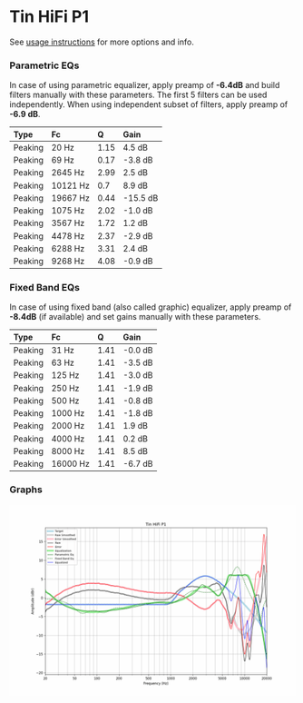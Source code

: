 # Tin HiFi P1
See [usage instructions](https://github.com/jaakkopasanen/AutoEq#usage) for more options and info.

### Parametric EQs
In case of using parametric equalizer, apply preamp of **-6.4dB** and build filters manually
with these parameters. The first 5 filters can be used independently.
When using independent subset of filters, apply preamp of **-6.9 dB**.

| Type    | Fc       |    Q | Gain     |
|:--------|:---------|:-----|:---------|
| Peaking | 20 Hz    | 1.15 | 4.5 dB   |
| Peaking | 69 Hz    | 0.17 | -3.8 dB  |
| Peaking | 2645 Hz  | 2.99 | 2.5 dB   |
| Peaking | 10121 Hz | 0.7  | 8.9 dB   |
| Peaking | 19667 Hz | 0.44 | -15.5 dB |
| Peaking | 1075 Hz  | 2.02 | -1.0 dB  |
| Peaking | 3567 Hz  | 1.72 | 1.2 dB   |
| Peaking | 4478 Hz  | 2.37 | -2.9 dB  |
| Peaking | 6288 Hz  | 3.31 | 2.4 dB   |
| Peaking | 9268 Hz  | 4.08 | -0.9 dB  |

### Fixed Band EQs
In case of using fixed band (also called graphic) equalizer, apply preamp of **-8.4dB**
(if available) and set gains manually with these parameters.

| Type    | Fc       |    Q | Gain    |
|:--------|:---------|:-----|:--------|
| Peaking | 31 Hz    | 1.41 | -0.0 dB |
| Peaking | 63 Hz    | 1.41 | -3.5 dB |
| Peaking | 125 Hz   | 1.41 | -3.0 dB |
| Peaking | 250 Hz   | 1.41 | -1.9 dB |
| Peaking | 500 Hz   | 1.41 | -0.8 dB |
| Peaking | 1000 Hz  | 1.41 | -1.8 dB |
| Peaking | 2000 Hz  | 1.41 | 1.9 dB  |
| Peaking | 4000 Hz  | 1.41 | 0.2 dB  |
| Peaking | 8000 Hz  | 1.41 | 8.5 dB  |
| Peaking | 16000 Hz | 1.41 | -6.7 dB |

### Graphs
![](./Tin%20HiFi%20P1.png)